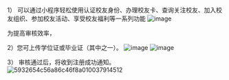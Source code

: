  1） 可以通过小程序轻松使用认证校友身份、办理校友卡、查询关注校友、加入校友组织、参加校友活动、享受校友福利等一系列功能
![image](https://user-images.githubusercontent.com/88120656/127428676-378f30d3-83e7-4591-b84c-b7b4bb1aef60.png)

为提高审核效率，

2）您可上传学位证或毕业证（其中之一）。
![image](https://user-images.githubusercontent.com/88120656/127428703-40bbef57-c014-48e9-a798-0d262e51bed6.png)
![image](https://user-images.githubusercontent.com/88120656/127428715-2c32ae26-07a3-4f95-8ec8-a0564f81ce83.png)

3） 
审核通过后，将收到注册成功通知。
![5932654c56a86c46f8a010037914512](https://user-images.githubusercontent.com/88120656/127428801-90ca7fe1-3818-4c13-8f30-334d878cda70.png)
